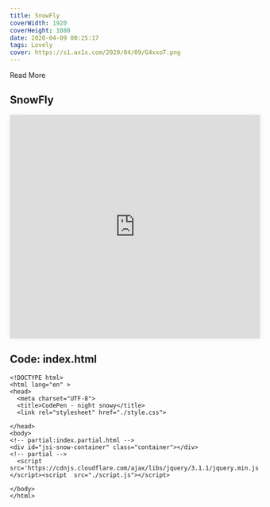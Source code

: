 ```yaml
---
title: SnowFly
coverWidth: 1920
coverHeight: 1080
date: 2020-04-09 00:25:17
tags: Lovely
cover: https://s1.ax1x.com/2020/04/09/G4xxoT.png
---
```


Read More
<!-- more -->

## SnowFly

<iframe src="https://beautiful-code.netlify.com/snowy-fly/dist/index.html" frameborder="0" style="width:100%;height:450px;box-shadow:0px 0px 10px #eee">
</iframe>

## Code: index.html

```
<!DOCTYPE html>
<html lang="en" >
<head>
  <meta charset="UTF-8">
  <title>CodePen - night snowy</title>
  <link rel="stylesheet" href="./style.css">

</head>
<body>
<!-- partial:index.partial.html -->
<div id="jsi-snow-container" class="container"></div>
<!-- partial -->
  <script src='https://cdnjs.cloudflare.com/ajax/libs/jquery/3.1.1/jquery.min.js'></script><script  src="./script.js"></script>

</body>
</html>
```


